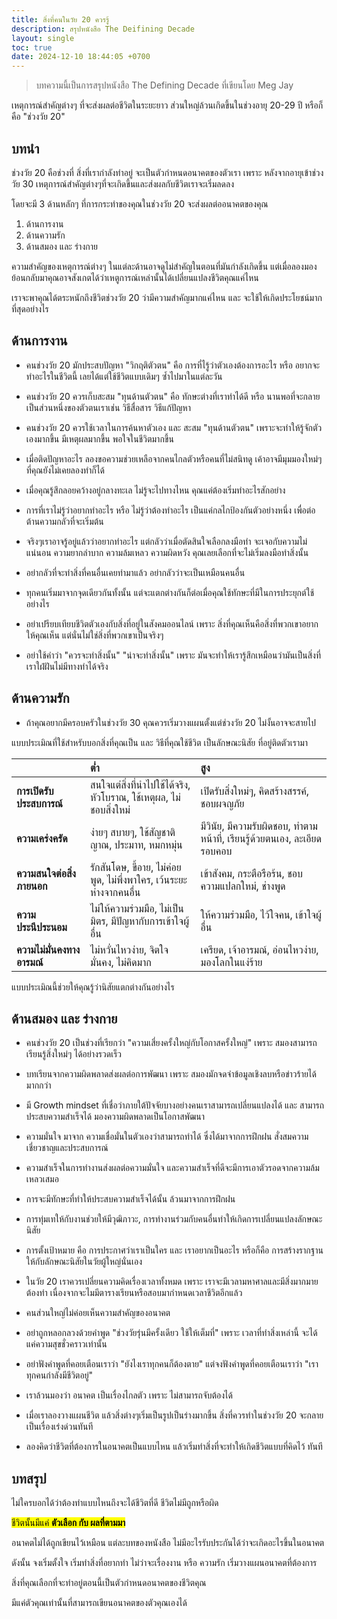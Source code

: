 ```yaml
---
title: สิ่งที่คนในวัย 20 ควรรู้
description: สรุปหนังสือ The Deifining Decade
layout: single
toc: true
date: 2024-12-10 18:44:05 +0700
---
```


> บทความนี้เป็นการสรุปหนังสือ The Defining Decade ที่เขียนโดย Meg Jay

เหตุการณ์สำคัญต่างๆ ที่จะส่งผลต่อชีวิตในระยะยาว ส่วนใหญ่ล้วนเกิดขึ้นในช่วงอายุ 20-29 ปี หรือก็คือ "ช่วงวัย 20"

## บทนำ

ช่วงวัย 20 คือช่วงที่ สิ่งที่เรากำลังทำอยู่ จะเป็นตัวกำหนดอนาคตของตัวเรา เพราะ หลังจากอายุเข้าช่วงวัย 30 เหตุการณ์สำคัญต่างๆที่จะเกิดขึ้นและส่งผลกับชีวิตเราจะเริ่มลดลง

โดยจะมี 3 ด้านหลักๆ ที่การกระทำของคุณในช่วงวัย 20 จะส่งผลต่ออนาคตของคุณ

1. ด้านการงาน
2. ด้านความรัก
3. ด้านสมอง และ ร่างกาย

ความสำคัญของเหตุการณ์ต่างๆ ในแต่ละด้านอาจดูไม่สำคัญในตอนที่มันกำลังเกิดขึ้น
แต่เมื่อลองมองย้อนกลับมาคุณอาจสังเกตได้ว่าเหตูการณ์เหล่านั้นได้เปลี่ยนแปลงชีวิตคุณแค่ไหน

เราจะพาคุณได้ตระหนักถึงชีวิตช่วงวัย 20 ว่ามีความสำคัญมากแค่ไหน และ จะใช้ให้เกิดประโยชน์มากที่สุดอย่างไร

## ด้านการงาน

- คนช่วงวัย 20 มักประสบปัญหา "วิกฤติตัวตน" คือ การที่ไรู้ว่าตัวเองต้องการอะไร หรือ อยากจะทำอะไรในชีวิตนี้ เลยได้แต่ใช้ชีวิตแบบเดิมๆ ซ้ำไปมาในแต่ละวัน

- คนช่วงวัย 20 ควรเก็บสะสม "ทุนด้านตัวตน" คือ ทักษะต่างที่เราทำได้ดี หรือ นานพอที่จะกลายเป็นส่วนหนึ่งของตัวตนเราเช่น วิธีสื่อสาร วิธีแก้ปัญหา

- คนช่วงวัย 20 ควรใช้เวลาในการค้นหาตัวเอง และ สะสม "ทุนด้านตัวตน" เพราะจะทำให้รู้จักตัวเองมากขึ้น มีเหตุผลมากขึ้น พอใจในชีวิตมากขึ้น

- เมื่อติดปัญหาอะไร ลองขอความช่วยเหลือจากคนไกลตัวหรือคนที่ไม่สนิทดู เค้าอาจมีมุมมองใหม่ๆ ที่คุณยังไม่เคยลองทำก็ได้

- เมื่อคุณรู้สึกลอยคว้างอยู่กลางทะเล ไม่รู้จะไปทางไหน คุณแค่ต้องเริ่มทำอะไรสักอย่าง

- การที่เราไม่รู้ว่าอยากทำอะไร หรือ ไม่รู้ว่าต้องทำอะไร เป็นแค่กลไกป้องกันตัวอย่างหนึ่ง เพื่อต่อต้านความกลัวที่จะเริ่มต้น

- จริงๆเราอาจรู้อยู่แล้วว่าอยากทำอะไร แต่กลัวว่าเมื่อตัดสินใจเลือกลงมือทำ จะเจอกับความไม่แน่นอน ความยากลำบาก ความล้มเหลว ความผิดหวัง คุณเลยเลือกที่จะไม่เริ่มลงมือทำสิ่งนั้น

- อย่ากลัวที่จะทำสิ่งที่คนอื่นเคยทำมาแล้ว อย่ากลัวว่าจะเป็นเหมือนคนอื่น

- ทุกคนเริ่มมาจากจุดเดียวกันทั้งนั้น แต่จะแตกต่างกันก็ต่อเมื่อคุณใช้ทักษะที่มีในการประยุกต์ใช้อย่างไร

- อย่าเปรียบเทียบชีวิตตัวเองกับสิ่งที่อยู่ในสังคมออนไลน์ เพราะ สิ่งที่คุณเห็นคือสิ่งที่พวกเขาอยากให้คุณเห็น แต่นั่นไม่ใช่สิ่งที่พวกเขาเป็นจริงๆ

- อย่าใช้คำว่า "ควรจะทำสิ่งนั้น" "น่าจะทำสิ่งนั้น" เพราะ มันจะทำให้เรารู้สึกเหมือนว่ามันเป็นสิ่งที่เราใฝ่ฝันไม่มีทางทำได้จริง

## ด้านความรัก

- ถ้าคุณอยากมีครอบครัวในช่วงวัย 30 คุณควรเริ่มวางแผนตั้งแต่ช่วงวัย 20 ไม่งั้นอาจจะสายไป

แบบประเมิณที่ใช้สำหรับบอกสิ่งที่คุณเป็น และ วิธีที่คุณใช้ชีวิต เป็นลักษณะนิสัย ที่อยู่ติดตัวเรามา

|             | ต่ำ | สูง     |
| :---        |    :----    |          :---  |
| **การเปิดรับประสบการณ์**      | สนใจแต่สิ่งที่นำไปใช้ได้จริง, หัวโบราณ, ใช้เหตุผล, ไม่ชอบสิ่งใหม่       | เปิดรับสิ่งใหม่ๆ, คิดสร้างสรรค์, ชอบผจญภัย   |
| **ความเคร่งครัด**   | ง่ายๆ สบายๆ, ใช้สัญชาติญาณ, ประมาท, หมกหมุ่น        | มีวินัย, มีความรับผิดชอบ, ทำตามหน้าที่, เรียนรู้ด้วยตนเอง, ละเอียดรอบคอบ      |
| **ความสนใจต่อสิ่งภายนอก**   | รักสันโดษ, ขี้อาย, ไม่ค่อยพูด, ไม่พึ่งพาใคร, เว้นระยะห่างจากคนอื่น        | เข้าสังคม, กระตือรือร้น, ชอบความแปลกใหม่, ช่างพูด      |
| **ความประนีประนอม**   | ไม่ให้ความร่วมมือ, ไม่เป็นมิตร, มีปัญหากับการเข้าใจผู้อื่น        | ให้ความร่วมมือ, ไว้ใจคน, เข้าใจผู้อื่น      |
| **ความไม่มั่นคงทางอารมณ์**   | ไม่หวั่นไหวง่าย, จิตใจมั่นคง, ไม่คิดมาก        | เครียด, เจ้าอารมณ์, อ่อนไหวง่าย, มองโลกในแง่ร้าย     |

แบบประเมิณนี้ช่วยให้คุณรู้ว่านิสัยแตกต่างกันอย่างไร


## ด้านสมอง และ ร่างกาย

- คนช่วงวัย 20 เป็นช่วงที่เรียกว่า "ความเสี่ยงครั้งใหญ่กับโอกาสครั้งใหญ่" เพราะ สมองสามารถเรียนรู้สิ่งใหม่ๆ ได้อย่างรวดเร็ว 

- บทเรียนจากความผิดพลาดส่งผลต่อการพัฒนา เพราะ สมองมักจดจำข้อมูลเชิงลบหรือข่าวร้ายได้มากกว่า

- มี Growth mindset ที่เชื่อว่าภายใต้ปัจจัยบางอย่างคนเราสามารถเปลี่ยนแปลงได้ และ สามารถประสบความสำเร็จได้ มองความผิดพลาดเป็นโอกาสพัฒนา

- ความมั่นใจ มาจาก ความเชื่อมั่นในตัวเองว่าสามารถทำได้ ซึ่งได้มาจากการฝึกฝน สั่งสมความเชี่ยวชาญและประสบการณ์

- ความสำเร็จในการทำงานส่งผลต่อความมั่นใจ และความสำเร็จที่ดีจะมีการเอาตัวรอดจากความล้มเหลวเสมอ

- การจะมีทักษะที่ทำให้ประสบความสำเร็จได้นั้น ล้วนมาจากการฝึกฝน

- การทุ่มเทให้กับงานช่วยให้มีวุฒิภาวะ, การทำงานร่วมกับคนอื่นทำให้เกิดการเปลี่ยนแปลงลักษณะนิสัย

- การตั้งเป้าหมาย คือ การประกาศว่าเราเป็นใคร และ เราอยากเป็นอะไร หรือก็คือ การสร้างรากฐานให้กับลักษณะนิสัยในวัยผู้ใหญ่นั่นเอง

- ในวัย 20 เราควรเปลี่ยนความคิดเรื่องเวลาทั้งหมด เพราะ เราจะมีเวลามหาศาลและมีสิ่งมากมายต้องทำ เนื่องจากจะไมมีตารางเรียนหรือสอบมากำหนดเวลาชีวิตอีกแล้ว

- คนส่วนใหญ่ไม่ค่อยเห็นความสำคัญของอนาคต

- อย่าถูกหลอกลวงด้วยคำพูด "ช่วงวัยรุ่นมีครั้งเดียว ใช้ให้เต็มที่" เพราะ เวลาที่ทำสิ่งเหล่านี้ จะได้แค่ความสุขชั่วคราวเท่านั้น

- อย่าฟังคำพูดที่คอยเตือนเราว่า "ยังไงเราทุกคนก็ต้องตาย" แต่จงฟังคำพูดที่คอยเตือนเราว่า "เราทุกคนกำลังมีชีวิตอยู่"

- เราล้วนมองว่า อนาคต เป็นเรื่องไกลตัว เพราะ ไม่สามารถจับต้องได้

- เมื่อเราลองวางแผนชีวิต แล้วสิ่งต่างๆเริ่มเป็นรูปเป็นร่างมากขึ้น สิ่งที่ควรทำในช่วงวัย 20 จะกลายเป็นเรื่องเร่งด่วนทันที

- ลองคิดว่าชีวิตที่ต้องการในอนาคตเป็นแบบไหน แล้วเริ่มทำสิ่งที่จะทำให้เกิดชีวิตแบบที่คิดไว้ ทันที

## บทสรุป

ไม่ใครบอกได้ว่าต้องทำแบบไหนถึงจะได้ชีวิตที่ดี ชีวิตไม่มีถูกหรือผิด

<mark>ชีวิตนั้นมีแค่ <strong>ตัวเลือก กับ ผลที่ตามมา</strong></mark>

อนาคตไม่ได้ถูกเขียนไว้เหมือน แต่ละบทของหนังสือ ไม่มีอะไรรับประกันได้ว่าจะเกิดอะไรขึ้นในอนาคต

ดังนั้น จงเริ่มตั้งใจ เริ่มทำสิ่งที่อยากทำ ไม่ว่าจะเรื่องงาน หรือ ความรัก เริ่มวางแผนอนาคตที่ต้องการ

สิ่งที่คุณเลือกที่จะทำอยู่ตอนนี้เป็นตัวกำหนดอนาคตของชีวิตคุณ

มีแค่ตัวคุณเท่านั้นที่สามารถเขียนอนาคตของตัวคุณเองได้